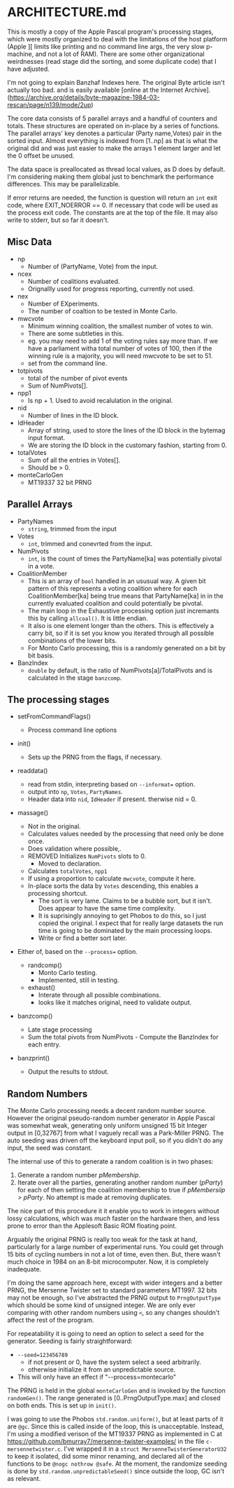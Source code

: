 ARCHITECTURE.md
================

This is mostly a copy of the Apple Pascal program's processing stages,
which were mostly organized to deal with the limitations of the host
platform (Apple ][ limits like printing and no command line args, the
very slow p-machine, and not a lot of RAM). There are some other
organizational weirdnesses (read stage did the sorting, and some
duplicate code) that I have adjusted.

I'm not going to explain Banzhaf Indexes here. The original Byte
article isn't actually too bad. and is easily available [online at
the Internet Archive].
(https://archive.org/details/byte-magazine-1984-03-rescan/page/n139/mode/2up)

The core data consists of 5 parallel arrays and a handful of counters
and totals. These structures are operated on in-place by a series of
functions. The parallel arrays' key denotes a particular
(Party name,Votes) pair in the sorted input. Almost everything is
indexed from [1..np] as that is what the original did and was just
easier to make the arrays 1 element larger and let the 0 offset be
unused.

The data space is preallocated as thread local values, as D does by
default. I'm considering making them global just to benchmark the
performance differences. This may be parallelizable.

If error returns are needed, the function is question will return an
`int` exit code, where EXIT_NOERROR == 0. If necessary that code will
be used as the process exit code. The constants are at the top of the
file. It may also write to stderr, but so far it doesn't. 

## Misc Data
- np
	- Number of (PartyName, Vote) from the input.
- ncex
	- Number of coalitions evaluated.
	- Orignallly used for progress reporting, currently not used.
- nex
	- Number of EXperiments.
	- The number of coaltion to be tested in Monte Carlo.
- mwcvote
	- Minimum winning coalition, the smallest number of votes to win.
	- There are some subtleties in this.
	- eg. you may need to add 1 of the voting rules say more than. If we have a parliament witha total number of votes of 100, then if the winning rule is a majority, you will need mwcvote to be set to 51.
	- set from the command line.
- totpivots
	- total of the number of pivot events
	- Sum of NumPivots[].
- npp1
	- Is np + 1. Used to avoid recalulation in the original.
- nid
	- Number of lines in the ID block.
- IdHeader
	- Array of string, used to store the lines of the ID block in the bytemag input format. 
	- We are storing the ID block in the customary fashion, starting from 0.
- totalVotes
	- Sum of all the entries in Votes[].
	- Should be > 0.
- monteCarloGen
	- MT19337 32 bit PRNG

## Parallel Arrays
- PartyNames
	- `string`, trimmed from the input
- Votes
	- `int`, trimmed  and conevrted from the input.
- NumPivots
	- `int`, is the count of times the PartyName[ka] was potentially pivotal in a vote. 
- CoalitionMember
	- This is an array of `bool` handled in an ususual way. A given bit pattern of this represents a voting coalition where for each CoalitionMember[ka] being true means that PartyName[ka] in in the currently evaluated coalition and could potentially be pivotal.
	 - The main loop in the Exhaustive processing option just incremants this by calling `allcoal()`. It is little endian. 
	- It also is one element longer than the others. This is effectively a carry bit, so if it is set you know you iterated through all possible combinations of the lower bits.
	- For Monto Carlo processing, this is a randomly generated on a bit by bit basis.
- BanzIndex
	- `double` by default, is the ratio of NumPivots[a]/TotalPivots and is calculated in the stage `banzcomp`.

## The processing stages
- setFromCommandFlags()
	- Process command line options
- init()
	- Sets up the PRNG from the flags, if necessary.
- readdata()
	- read from stdin, interpreting based on `--informat=` option.
	- output into `np`, `Votes`, `PartyNames`.
	- Header data into `nid`, `IdHeader` if present. therwise nid = 0.
- massage()
	- Not in the original.
	- Calculates values needed by the processing that need only be done once.
	- Does validation where possible,.
	- REMOVED Initializes `NumPivots` slots to 0.
		- Moved to declaration.
	- Calculates `totalVotes`, `npp1`
	- If using a proportion to calculate `mwcvote`, compute it here.
	- In-place sorts the data by `Votes` descending, this enables a processing shortcut.
		- The sort is very lame. Claims to be a bubble sort, but it isn't. Does appear to have the same time complexity.
		- It is suprisingly annoying to get Phobos to do this, so I just copied the original. I expect that for really large datasets the run time is going to be dominated by the main processing loops.
		- Write or find a better sort later.
- Either of, based on the `--process=` option.
	- randcomp()
		- Monto Carlo testing.
		- Implemented, still in testing.
	- exhaust()
		- Interate through all possible combinations.
		- looks like it matches original, need to validate output.
- banzcomp()
	- Late stage processing
	- Sum the total pivots from NumPivots	- Compute the BanzIndex for each entry.

- banzprint()
	- Output the results to stdout.

## Random Numbers

The Monte Carlo processing needs a decent random number source.
However the original pseudo-random number generator in Apple Pascal
was somewhat weak, generating only uniform unsigned 15 bit Integer
output in [0,32767] from what I vaguely recall was a Park-Miller
PRNG.  The auto seeding was driven off the keyboard input poll, so if
you didn't do any input, the seed was constant.

The internal use of this to generate a random coalition is in two phases:

1. Generate a random number *pMembership*.
2. Iterate over all the parties, generating another random number (*pParty*) for each of then setting the coalition membership to true if *pMembersiip > pParty*. No attempt is made at removing duplicates.

The nice part of this procedure it it enable you to work in integers
without lossy calculations, which was *much* faster on the hardware
then, and less prone to error than the Applesoft Basic ROM floating
point.

Arguably the original PRNG is really too weak for the task at hand,
particularly for a large number of experimental runs. You could get
through 15 bits of cycling numbers in not a lot of time, even then.
But, there wasn't much choice in 1984 on an 8-bit microcomputer. Now,
it is completely inadequate.

I'm doing the same approach here, except with wider integers and a
better PRNG, the Mersenne Twister set to standard parameters MT1997.
32 bits may not be enough, so I've abstracted the PRNG output to
`PrngOutputType` which should be some kind of unsigned integer.  We
are only ever comparing with other random numbers using `<`, so any
changes shouldn't affect the rest of the program.

For repeatability it is going to need an option to select a seed for
the generator. Seeding is fairly straightforward:

- `--seed=123456789`
	- if not present or 0, have the system select a seed arbitrarily.
	- otherwise initialize it from an unpredictable source.
- This will only have an effect if "--process=montecarlo"

The PRNG is held in the global `monteCarloGen` and is invoked by the
function `randomGen()`. The range generated is
[0..PrngOutputType.max] and closed on both ends. This is set up in
`init()`.

I was going to use the Phobos `std.random.uniform()`, but at least
parts of it are `@gc`. Since this is called inside of the loop, this
is unacceptable.  Instead, I'm using a modified verison of the
MT19337 PRNG as implemented in C at
https://github.com/bmurray7/mersenne-twister-examples/ in the file
`c-mersennetwister.c`.  I've wrapped it in a `struct
MersenneTwisterGeneratorU32` to keep it isolated, did some minor
renaming, and declared all of the functions to be `@nogc
nothrow @safe`.  At the moment, the randomize seeding is done by
`std.random.unpredictableSeed()` since outside the loop, GC isn't as
relevant.


